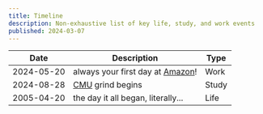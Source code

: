 ```yaml
---
title: Timeline
description: Non-exhaustive list of key life, study, and work events
published: 2024-03-07
---
```


| Date                    | Description                                                                                 | Type |
| ----------------------- | ------------------------------------------------------------------------------------------- | ---- |
| <time>2024-05-20</time> | always your first day at [Amazon](https://aws.amazon.com/lake-formation/)!                       | Work |
| <time>2024-08-28</time> | [CMU](https://cmu.edu) grind begins                        | Study |
| <time>2005-04-20</time> | the day it all began, literally...                                                                    | Life |
